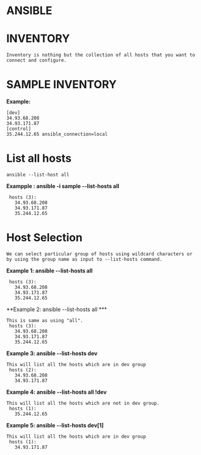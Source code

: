 # ANSIBLE

# INVENTORY
```
Inventory is nothing but the collection of all hosts that you want to connect and configure.
```

# SAMPLE INVENTORY
**Example:**
```
[dev]
34.93.68.208
34.93.171.87
[control]
35.244.12.65 ansible_connection=local
```

# List all hosts
```ansible --list-host all```

**Exampple : ansible -i sample --list-hosts all**
 ```
  hosts (3):
    34.93.68.208
    34.93.171.87
    35.244.12.65
```

# Host Selection
```
We can select particular group of hosts using wildcard characters or by using the group name as input to --list-hosts command.
```
**Example 1: ansible --list-hosts all**
 ```
  hosts (3):
    34.93.68.208
    34.93.171.87
    35.244.12.65
```
**Example 2: ansible --list-hosts all ***
 ```
 This is same as using "all".
  hosts (3):
    34.93.68.208
    34.93.171.87
    35.244.12.65
```
**Example 3: ansible --list-hosts dev**
 ```
 This will list all the hosts which are in dev group
  hosts (2):
    34.93.68.208
    34.93.171.87
```
**Example 4: ansible --list-hosts all !dev**
 ```
 This will list all the hosts which are not in dev group.
  hosts (1):
    35.244.12.65
```
**Example 5: ansible --list-hosts dev[1]**
 ```
 This will list all the hosts which are in dev group
  hosts (1):
    34.93.171.87
```

